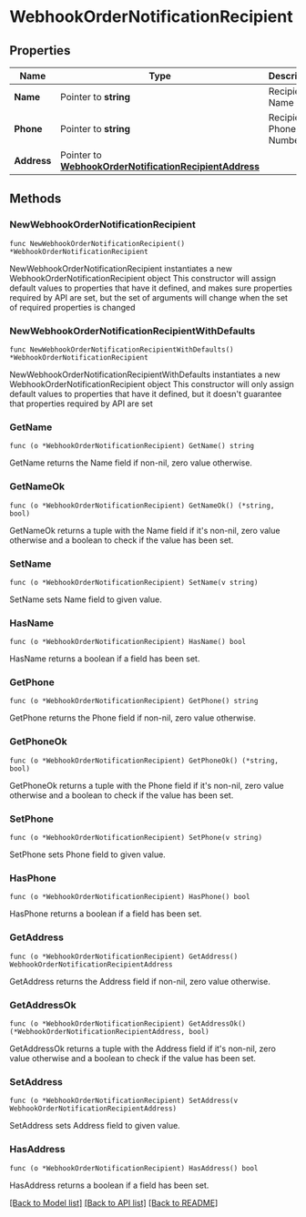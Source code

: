 # WebhookOrderNotificationRecipient

## Properties

Name | Type | Description | Notes
------------ | ------------- | ------------- | -------------
**Name** | Pointer to **string** | Recipient Name | [optional] 
**Phone** | Pointer to **string** | Recipient Phone Number | [optional] 
**Address** | Pointer to [**WebhookOrderNotificationRecipientAddress**](WebhookOrderNotificationRecipientAddress.md) |  | [optional] 

## Methods

### NewWebhookOrderNotificationRecipient

`func NewWebhookOrderNotificationRecipient() *WebhookOrderNotificationRecipient`

NewWebhookOrderNotificationRecipient instantiates a new WebhookOrderNotificationRecipient object
This constructor will assign default values to properties that have it defined,
and makes sure properties required by API are set, but the set of arguments
will change when the set of required properties is changed

### NewWebhookOrderNotificationRecipientWithDefaults

`func NewWebhookOrderNotificationRecipientWithDefaults() *WebhookOrderNotificationRecipient`

NewWebhookOrderNotificationRecipientWithDefaults instantiates a new WebhookOrderNotificationRecipient object
This constructor will only assign default values to properties that have it defined,
but it doesn't guarantee that properties required by API are set

### GetName

`func (o *WebhookOrderNotificationRecipient) GetName() string`

GetName returns the Name field if non-nil, zero value otherwise.

### GetNameOk

`func (o *WebhookOrderNotificationRecipient) GetNameOk() (*string, bool)`

GetNameOk returns a tuple with the Name field if it's non-nil, zero value otherwise
and a boolean to check if the value has been set.

### SetName

`func (o *WebhookOrderNotificationRecipient) SetName(v string)`

SetName sets Name field to given value.

### HasName

`func (o *WebhookOrderNotificationRecipient) HasName() bool`

HasName returns a boolean if a field has been set.

### GetPhone

`func (o *WebhookOrderNotificationRecipient) GetPhone() string`

GetPhone returns the Phone field if non-nil, zero value otherwise.

### GetPhoneOk

`func (o *WebhookOrderNotificationRecipient) GetPhoneOk() (*string, bool)`

GetPhoneOk returns a tuple with the Phone field if it's non-nil, zero value otherwise
and a boolean to check if the value has been set.

### SetPhone

`func (o *WebhookOrderNotificationRecipient) SetPhone(v string)`

SetPhone sets Phone field to given value.

### HasPhone

`func (o *WebhookOrderNotificationRecipient) HasPhone() bool`

HasPhone returns a boolean if a field has been set.

### GetAddress

`func (o *WebhookOrderNotificationRecipient) GetAddress() WebhookOrderNotificationRecipientAddress`

GetAddress returns the Address field if non-nil, zero value otherwise.

### GetAddressOk

`func (o *WebhookOrderNotificationRecipient) GetAddressOk() (*WebhookOrderNotificationRecipientAddress, bool)`

GetAddressOk returns a tuple with the Address field if it's non-nil, zero value otherwise
and a boolean to check if the value has been set.

### SetAddress

`func (o *WebhookOrderNotificationRecipient) SetAddress(v WebhookOrderNotificationRecipientAddress)`

SetAddress sets Address field to given value.

### HasAddress

`func (o *WebhookOrderNotificationRecipient) HasAddress() bool`

HasAddress returns a boolean if a field has been set.


[[Back to Model list]](../README.md#documentation-for-models) [[Back to API list]](../README.md#documentation-for-api-endpoints) [[Back to README]](../README.md)



